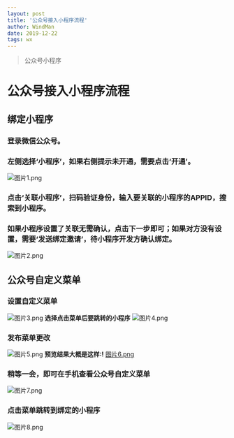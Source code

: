 ```yaml
---
layout: post
title: '公众号接入小程序流程'
author: WindMan
date: 2019-12-22
tags: wx 
---
```


> 公众号小程序

# 公众号接入小程序流程
## 绑定小程序
 ### 登录微信公众号。
 ### 左侧选择‘小程序’，如果右侧提示未开通，需要点击‘开通’。
![图片1.png](https://imgconvert.csdnimg.cn/aHR0cHM6Ly91cGxvYWQtaW1hZ2VzLmppYW5zaHUuaW8vdXBsb2FkX2ltYWdlcy8xOTYzMTA5LTdjNTFlMTgzYWQ4MmFjMzEucG5n?x-oss-process=image/format,png)
 ### 点击‘关联小程序’，扫码验证身份，输入要关联的小程序的APPID，搜索到小程序。
 ### 如果小程序设置了关联无需确认，点击下一步即可；如果对方没有设置，需要‘发送绑定邀请’，待小程序开发方确认绑定。
![图片2.png](https://imgconvert.csdnimg.cn/aHR0cHM6Ly91cGxvYWQtaW1hZ2VzLmppYW5zaHUuaW8vdXBsb2FkX2ltYWdlcy8xOTYzMTA5LWU4NjJhZjYxYWZhZDhhZTcucG5n?x-oss-process=image/format,png)


## 公众号自定义菜单
 ### 设置自定义菜单
![图片3.png](https://imgconvert.csdnimg.cn/aHR0cHM6Ly91cGxvYWQtaW1hZ2VzLmppYW5zaHUuaW8vdXBsb2FkX2ltYWdlcy8xOTYzMTA5LWUwODVjNmQ3YjViYjM3MjkucG5n?x-oss-process=image/format,png)
**选择点击菜单后要跳转的小程序**
![图片4.png](https://imgconvert.csdnimg.cn/aHR0cHM6Ly91cGxvYWQtaW1hZ2VzLmppYW5zaHUuaW8vdXBsb2FkX2ltYWdlcy8xOTYzMTA5LTZlODdlNDcwYjJkNDU1ODEucG5n?x-oss-process=image/format,png)
 ### 发布菜单更改
![图片5.png](https://imgconvert.csdnimg.cn/aHR0cHM6Ly91cGxvYWQtaW1hZ2VzLmppYW5zaHUuaW8vdXBsb2FkX2ltYWdlcy8xOTYzMTA5LTc4N2U1ZTkxYzdmZTJhZmMucG5n?x-oss-process=image/format,png)
**预览结果大概是这样:!**
[图片6.png](https://imgconvert.csdnimg.cn/aHR0cHM6Ly91cGxvYWQtaW1hZ2VzLmppYW5zaHUuaW8vdXBsb2FkX2ltYWdlcy8xOTYzMTA5LTIxNjk1Njg1NDZhZmNjZWEucG5n?x-oss-process=image/format,png)
 ### 稍等一会，即可在手机查看公众号自定义菜单
![图片7.png](https://imgconvert.csdnimg.cn/aHR0cHM6Ly91cGxvYWQtaW1hZ2VzLmppYW5zaHUuaW8vdXBsb2FkX2ltYWdlcy8xOTYzMTA5LWY0ZGYwYTMyMDg2Zjk4NjcucG5n?x-oss-process=image/format,png)
 ### 点击菜单跳转到绑定的小程序
![图片8.png](https://imgconvert.csdnimg.cn/aHR0cHM6Ly91cGxvYWQtaW1hZ2VzLmppYW5zaHUuaW8vdXBsb2FkX2ltYWdlcy8xOTYzMTA5LTg1OGY3MWY0MzQ5NjJiNTcucG5n?x-oss-process=image/format,png)
